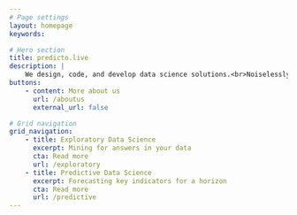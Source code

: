 ```yaml
---
# Page settings
layout: homepage
keywords:

# Hero section
title: predicto.live
description: |
    We design, code, and develop data science solutions.<br>Noiselessly.
buttons:
    - content: More about us
      url: /aboutus
      external_url: false

# Grid navigation
grid_navigation:
    - title: Exploratory Data Science
      excerpt: Mining for answers in your data
      cta: Read more
      url: /exploratory      
    - title: Predictive Data Science
      excerpt: Forecasting key indicators for a horizon
      cta: Read more
      url: /predictive 
---
```

